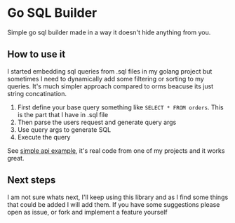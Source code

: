 # Go SQL Builder

Simple go sql builder made in a way it doesn't hide anything from you.

## How to use it

I started embedding sql queries from .sql files in my golang project but sometimes I need to dynamically add some
filtering or sorting to my queries. It's much simpler approach compared to orms
beacuse its just string concatination.

1. First define your base query something like `SELECT * FROM orders`. This is the part that I have in .sql file
2. Then parse the users request and generate query args
3. Use query args to generate SQL
4. Execute the query

See [simple api example](https://github.com/DusanDjordjic/buildsql/blob/master/examples/simple_api_endpoint.go), it's real code from one of my projects and it works great.

## Next steps

I am not sure whats next, I'll keep using this library and as I find some things that could be added I will add them.
If you have some suggestions please open as issue, or fork and implement a feature yourself
